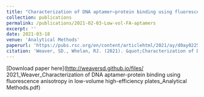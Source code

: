 ```yaml
---
title: "Characterization of DNA aptamer–protein binding using fluorescence anisotropy assays in low volume, high-efficiency plates"
collection: publications
permalink: /publications/2021-02-03-Low-vol-FA-aptamers
excerpt: ''
date: 2021-03-18
venue: 'Analytical Methods'
paperurl: 'https://pubs.rsc.org/en/content/articlehtml/2021/ay/d0ay02256j'
citation: 'Weaver, SD., Whelan, RJ. (2021). &quot;Characterization of DNA aptamer–protein binding using fluorescence anisotropy assays in low volume, high-efficiency plates&quot; <i>Analytical Methods</i>. 13, 1302-1307. DOI: 10.1039/D0AY02256J.'
---
```


[Download paper here](http://weaversd.github.io/files/
2021_Weaver_Characterization of DNA aptamer-protein binding using fluorescence anisotropy in low-volume high-efficiency plates_Analytical Methods.pdf)
